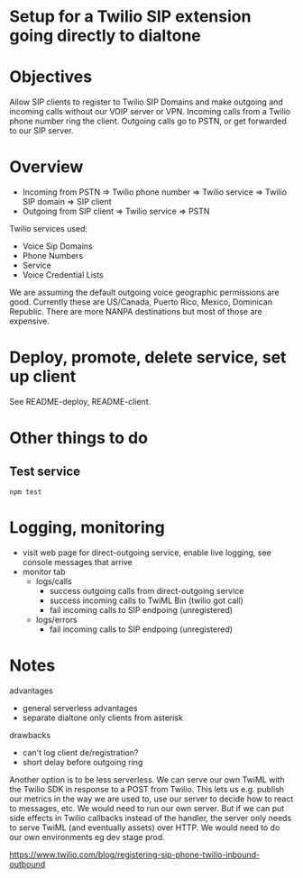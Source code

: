# Setup for a Twilio SIP extension going directly to dialtone


# Objectives

Allow SIP clients to register to Twilio SIP Domains and make outgoing and incoming calls without our VOIP server or VPN. Incoming calls from a Twilio phone number ring the client. Outgoing calls go to PSTN, or get forwarded to our SIP server.


# Overview

- Incoming from PSTN => Twilio phone number => Twilio service => Twilio SIP domain => SIP client
- Outgoing from SIP client => Twilio service => PSTN

Twilio services used:
- Voice Sip Domains
- Phone Numbers
- Service
- Voice Credential Lists

We are assuming the default outgoing voice geographic permissions are good. Currently these are US/Canada, Puerto Rico, Mexico, Dominican Republic. There are more NANPA destinations but most of those are expensive.

# Deploy, promote, delete service, set up client

See README-deploy, README-client.

# Other things to do

## Test service

    npm test

# Logging, monitoring

- visit web page for direct-outgoing service, enable live logging, see console messages that arrive
- monitor tab
    - logs/calls
        - success outgoing calls from direct-outgoing service
        - success incoming calls to TwiML Bin (twilio got call)
        - fail incoming calls to SIP endpoing (unregistered)
    - logs/errors
        - fail incoming calls to SIP endpoing (unregistered)

# Notes

advantages
- general serverless advantages
- separate dialtone only clients from asterisk

drawbacks
- can't log client de/registration?
- short delay before outgoing ring

Another option is to be less serverless. We can serve our own TwiML with the Twilio SDK in response to a POST from Twilio. This lets us e.g. publish our metrics in the way we are used to, use our server to decide how to react to messages, etc. We would need to run our own server. But if we can put side effects in Twilio callbacks instead of the handler, the server only needs to serve TwiML (and eventually assets) over HTTP. We would need to do our own environments eg dev stage prod.

https://www.twilio.com/blog/registering-sip-phone-twilio-inbound-outbound
